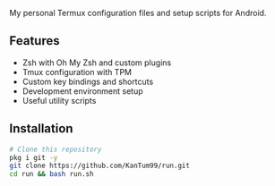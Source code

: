
My personal Termux configuration files and setup scripts for Android.

## Features

- Zsh with Oh My Zsh and custom plugins
- Tmux configuration with TPM
- Custom key bindings and shortcuts
- Development environment setup
- Useful utility scripts

## Installation

```bash
# Clone this repository
pkg i git -y
git clone https://github.com/KanTum99/run.git
cd run && bash run.sh



